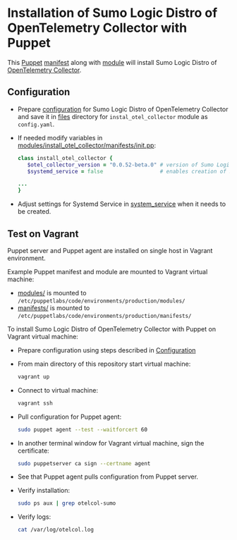 # Installation of Sumo Logic Distro of OpenTelemetry Collector with Puppet

This [Puppet][puppet] [manifest](manifest/../manifests/install_otel_collector.pp) along with
[module](modules/install_otel_collector/) will install Sumo Logic Distro of [OpenTelemetry Collector][otc_link].

## Configuration

- Prepare [configuration](../../docs/Configuration.md) for Sumo Logic Distro of OpenTelemetry Collector and
  save it in [files](modules/install_otel_collector/files/) directory for `instal_otel_collector` module as `config.yaml`.
- If needed modify variables in [modules/install_otel_collector/manifests/init.pp](modules/install_otel_collector/manifests/init.pp):

  ```ruby
  class install_otel_collector {
     $otel_collector_version = "0.0.52-beta.0" # version of Sumo Logic Distro of OpenTelemetry Collector
     $systemd_service = false                  # enables creation of Systemd Service for Sumo Logic Distro of OpenTelemetry Collector

  ...
  }
  ```

- Adjust settings for Systemd Service in [system_service](modules/install_otel_collector/files/systemd_service) when it needs to be created.

## Test on Vagrant

Puppet server and Puppet agent are installed on single host in Vagrant environment.

Example Puppet manifest and module are mounted to Vagrant virtual machine:

- [modules/](modules/)  is mounted to `/etc/puppetlabs/code/environments/production/modules/`
- [manifests/](manifests/) is mounted to `/etc/puppetlabs/code/environments/production/manifests/`

To install Sumo Logic Distro of OpenTelemetry Collector with Puppet on Vagrant virtual machine:

- Prepare configuration using steps described in [Configuration](#configuration)
- From main directory of this repository start virtual machine:

  ```bash
  vagrant up
  ```

- Connect to virtual machine:

  ```bash
  vagrant ssh
  ```

- Pull configuration for Puppet agent:

  ```bash
  sudo puppet agent --test --waitforcert 60
  ```

- In another terminal window for Vagrant virtual machine, sign the certificate:

  ```bash
  sudo puppetserver ca sign --certname agent
  ```

- See that Puppet agent pulls configuration from Puppet server.
- Verify installation:

  ```bash
  sudo ps aux | grep otelcol-sumo
  ```

- Verify logs:

  ```bash
  cat /var/log/otelcol.log
  ```

[otc_link]: https://github.com/open-telemetry/opentelemetry-collector
[puppet]: https://puppet.com/
